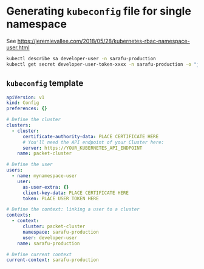 # Generating `kubeconfig` file for single namespace

See https://jeremievallee.com/2018/05/28/kubernetes-rbac-namespace-user.html

```bash
kubectl describe sa developer-user -n sarafu-production
kubectl get secret developer-user-token-xxxx -n sarafu-production -o "jsonpath={.data.token}" | base64

```

## `kubeconfig` template

```yaml
apiVersion: v1
kind: Config
preferences: {}

# Define the cluster
clusters:
  - cluster:
      certificate-authority-data: PLACE CERTIFICATE HERE
      # You'll need the API endpoint of your Cluster here:
      server: https://YOUR_KUBERNETES_API_ENDPOINT
    name: packet-cluster

# Define the user
users:
  - name: mynamespace-user
    user:
      as-user-extra: {}
      client-key-data: PLACE CERTIFICATE HERE
      token: PLACE USER TOKEN HERE

# Define the context: linking a user to a cluster
contexts:
  - context:
      cluster: packet-cluster
      namespace: sarafu-production
      user: developer-user
    name: sarafu-production

# Define current context
current-context: sarafu-production
```
